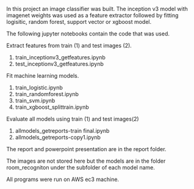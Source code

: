 
In this project an image classifier was built. The inception v3 model with imagenet weights  was used as a feature extractor followed by fitting logisitic, random forest, support vector or xgboost model.

The following jupyter notebooks contain the code that was used.

Extract features from train (1) and test images (2).

1. train_inceptionv3_getfeatures.ipynb
2. test_inceptionv3_getfeatures.ipynb

Fit machine learning models.

1. train_logistic.ipynb
2. train_randomforest.ipynb
3. train_svm.ipynb
4. train_xgboost_splittrain.ipynb

Evaluate all models using train (1) and test images(2)
1. allmodels_getreports-train final.ipynb
2. allmodels_getreports-copy1.ipynb

The report and powerpoint presentation are in the report folder.

The images are not stored here  but the models are in the folder
room_recogniton under the subfolder of each model name. 

All programs were run on AWS ec3 machine. 



